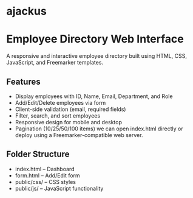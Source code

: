 # ajackus

# Employee Directory Web Interface

A responsive and interactive employee directory built using HTML, CSS, JavaScript, and Freemarker templates.

## Features
- Display employees with ID, Name, Email, Department, and Role
- Add/Edit/Delete employees via form
- Client-side validation (email, required fields)
- Filter, search, and sort employees
- Responsive design for mobile and desktop
- Pagination (10/25/50/100 items)
we can open index.html directly or deploy using a Freemarker-compatible web server.

## Folder Structure
- index.html – Dashboard
- form.html – Add/Edit form
- public/css/ – CSS styles
- public/js/ – JavaScript functionality
